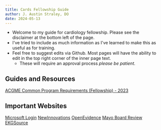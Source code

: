 ```yaml
---
title: Cards Fellowship Guide
author: J. Austin Straley, DO
date: 2024-05-13
---
```


- Welcome to my guide for cardiology fellowship. Please see the disclaimer at the bottom left of the page.
- I've tried to include as much information as I've learned to make this as useful as for training.
- Feel free to suggest edits via Github. Most pages will have the ability to edit in the top right corner of the inner page text.
  - These will require an approval process *please be patient.*

## Guides and Resources

[ACGME Common Program Requirements (Fellowship) - 2023][1]

## Important Websites

[Microsoft Login][2]
[NewInnovations][3]
[OpenEvidence][4]
[Mayo Board Review][5]
[EKGSource][6]

[1]: https://www.acgme.org/globalassets/pfassets/programrequirements/cprfellowship_2023v2.pdf
[2]: https://login.microsoftonline.com/
[3]: https://www.new-innov.com/login/
[4]: https://www.openevidence.com/tldr
[5]: https://cveducation.mayo.edu/
[6]: https://ecgsource.com/index_main.php
